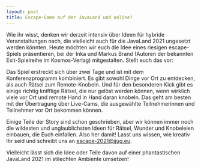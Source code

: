 ```yaml
---
layout: post
title: Escape-Game auf der JavaLand und online?
---
```


Wie ihr wisst, denken wir derzeit intensiv über Ideen für hybride Veranstaltungen nach, die vielleicht auch für die JavaLand 2021 ungesetzt werden könnten. Heute möchten wir euch die Idee eines riesigen escape-Spiels präsentieren, bei der Inka und Markus Brand (Autoren der bekannten Exit-Spielreihe im Kosmos-Verlag) mitgestalten. Stellt euch das vor:

Das Spiel erstreckt sich über zwei Tage und ist mit dem Konferenzprogramm kombiniert. Es gibt sowohl Dinge vor Ort zu entdecken, als auch Rätsel zum Remote-Knobeln. Und für den besonderen Kick gibt es einige richtig knifflige Rätsel, die nur gelöst werden können, wenn wirklich viele vor Ort und remote Hand in Hand daran knobeln. Das geht am besten mit der Übertragung über Live-Cams, die ausgewählte Teilnehmerinnen und Teilnehmer vor Ort bekommen können.

Einige Teile der Story sind schon geschrieben, aber wir können immer noch die wildesten und unglaublichsten Ideen für Rätsel, Wunder und Knobeleien einbauen, die Euch einfallen. Also her damit! Lasst uns wissen, wie kreativ Ihr seid und schreibt uns an escape-2021@ijug.eu.

Vielleicht lässt sich die Idee oder Teile davon auf einer phantastischen JavaLand 2021 im stilechten Ambiente umsetzen! 

